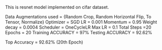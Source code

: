 This is resnet model implemented on cifar dataset. 

Data Augmentations used = {Random Crop, Random Horizontal Flip, To Tensor, Normalize}
Optimizer = SGD
LR = 0.001
Momentum = 0.95
Weight decay = 0.0004
Scheduler = OneCycleLR
Max LR = 0.1
Total Steps =20
Epochs = 20
Training ACCURACY = 97%
Testing ACCURACY = 92.62%

Top Accuracy = 92.62% (20th Epoch) 
